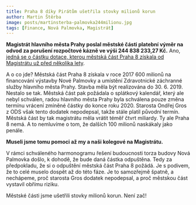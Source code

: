 ```yaml
---
title: Praha 8 díky Pirátům ušetřila stovky milionů korun
author: Martin Štěrba
image: posts/martinsterba-palmovka244milionu.jpg
tags: [Finance, Nová Palmovka, Magistrát]
---
```


**Magistrát hlavního města Prahy poslal městské části platební výměr na odvod za porušení rozpočtové kázně ve výši 244 838 233,27 Kč.** Ano, [jedná se o částku dotace, kterou městská část Praha 8 získala od Magistrátu už před několika lety](https://praha8.pirati.cz/aktuality/byla-nebyla-jednou-jedna-dotace-na-novou-palmovku-ted-ji-musi-praha8-vracet.html).

A o co jde? Městská část Praha 8 získala v roce 2017 600 milionů na financování výstavby Nové Palmovky a umístění Zdravotnické záchranné služby hlavního města Prahy. Stavba měla být realizována do 30. 6. 2019. Nestalo se tak. Městská část pak požádala o splátkový kalendář, který ale nebyl schválen, radou hlavního města Prahy byla schválena pouze změna termínu vrácení zmíněné částky do konce roku 2020. Starosta Ondřej Gros z ODS však tento dodatek nepodepsal, takže stále platil původní termín. Městská část by tak magistrátu měla vrátit téměř čtvrt miliardy. Ty ale Praha 8 nemá. A to nemluvíme o tom, že dalších 100 milionů naskákaly jako penále. 

**Museli jsme tomu pomoci až my a naši kolegové na Magistrátu.**

V rámci schváleného harmonogramu řešení budoucnosti torza budovy Nová Palmovka došlo, k dohodě, že bude daná částka odpuštěna. Tedy za předpokladu, že si o odpuštění městská část Praha 8 požádá. Je s podivem, že to celé muselo dospět až do této fáze. Je to samozřejmě špatně, a nechápeme, proč starosta Gros dodatek nepodepsal, a proč městskou část vystavil obřímu riziku. 

Městské části jsme ušetřili stovky milionů korun. Není zač!
